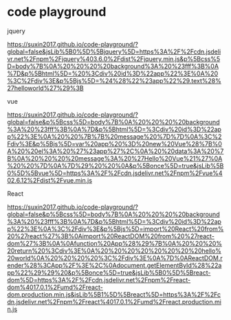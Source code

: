 # code playground

jquery

https://suxin2017.github.io/code-playground/?global=false&jsLib%5B0%5D%5Bjquery%5D=https%3A%2F%2Fcdn.jsdelivr.net%2Fnpm%2Fjquery%403.6.0%2Fdist%2Fjquery.min.js&p%5Bcss%5D=body%7B%0A%20%20%20%20background%3A%20%23fff%3B%0A%7D&p%5Bhtml%5D=%20%3Cdiv%20id%3D%22app%22%3E%0A%20%3C%2Fdiv%3E&p%5Bjs%5D=%24%28%22%23app%22%29.text%28%27helloworld%27%29%3B


vue

https://suxin2017.github.io/code-playground/?global=false&p%5Bcss%5D=body%7B%0A%20%20%20%20background%3A%20%23fff%3B%0A%7D&p%5Bhtml%5D=%3Cdiv%20id%3D%22app%22%3E%0A%20%20%7B%7B%20message%20%7D%7D%0A%3C%2Fdiv%3E&p%5Bjs%5D=var%20app%20%3D%20new%20Vue%28%7B%0A%20%20el%3A%20%27%23app%27%2C%0A%20%20data%3A%20%7B%0A%20%20%20%20message%3A%20%27Hello%20Vue%21%27%0A%20%20%7D%0A%7D%29%20%20%0A&p%5Bonce%5D=true&jsLib%5B0%5D%5Bvue%5D=https%3A%2F%2Fcdn.jsdelivr.net%2Fnpm%2Fvue%402.6.12%2Fdist%2Fvue.min.js


React 

https://suxin2017.github.io/code-playground/?global=false&p%5Bcss%5D=body%7B%0A%20%20%20%20background%3A%20%23fff%3B%0A%7D&p%5Bhtml%5D=%3Cdiv%20id%3D%22app%22%3E%0A%3C%2Fdiv%3E&p%5Bjs%5D=import%20React%20from%20%27react%27%3B%0Aimport%20ReactDOM%20from%20%27react-dom%27%3B%0A%0Afunction%20App%28%29%7B%0A%20%20%20%20return%20%3Cdiv%3E%0A%20%20%20%20%20%20%20%20hello%20world%0A%20%20%20%20%3C%2Fdiv%3E%0A%7D%0AReactDOM.render%28%3CApp%2F%3E%2C%0Adocument.getElementById%28%22app%22%29%29%20&p%5Bonce%5D=true&jsLib%5B0%5D%5Breact-dom%5D=https%3A%2F%2Fcdn.jsdelivr.net%2Fnpm%2Freact-dom%4017.0.1%2Fumd%2Freact-dom.production.min.js&jsLib%5B1%5D%5Breact%5D=https%3A%2F%2Fcdn.jsdelivr.net%2Fnpm%2Freact%4017.0.1%2Fumd%2Freact.production.min.js